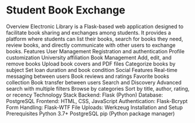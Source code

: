 # Student Book Exchange
Overview
Electronic Library is a Flask-based web application designed to facilitate book sharing and exchanges among students. It provides a platform where students can list their books, search for books they need, review books, and directly communicate with other users to exchange books.
Features
User Management
Registration and authentication
Profile customization
University affiliation
Book Management
Add, edit, and remove books
Upload book covers and PDF files
Categorize books by subject
Set loan duration and book condition
Social Features
Real-time messaging between users
Book reviews and ratings
Favorite books collection
Book transfer between users
Search and Discovery
Advanced search with multiple filters
Browse by categories
Sort by title, author, rating, or recency
Technology Stack
Backend: Flask (Python)
Database: PostgreSQL
Frontend: HTML, CSS, JavaScript
Authentication: Flask-Bcrypt
Form Handling: Flask-WTF
File Uploads: Werkzeug
Installation and Setup
Prerequisites
Python 3.7+
PostgreSQL
pip (Python package manager)
